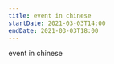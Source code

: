 ```yaml
---
title: event in chinese
startDate: 2021-03-03T14:00
endDate: 2021-03-03T18:00
---
```

event in chinese
